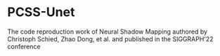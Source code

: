 # PCSS-Unet
 The code reproduction work of Neural Shadow Mapping authored by Christoph Schied, Zhao Dong, et al. and published in the SIGGRAPH'22 conference  
